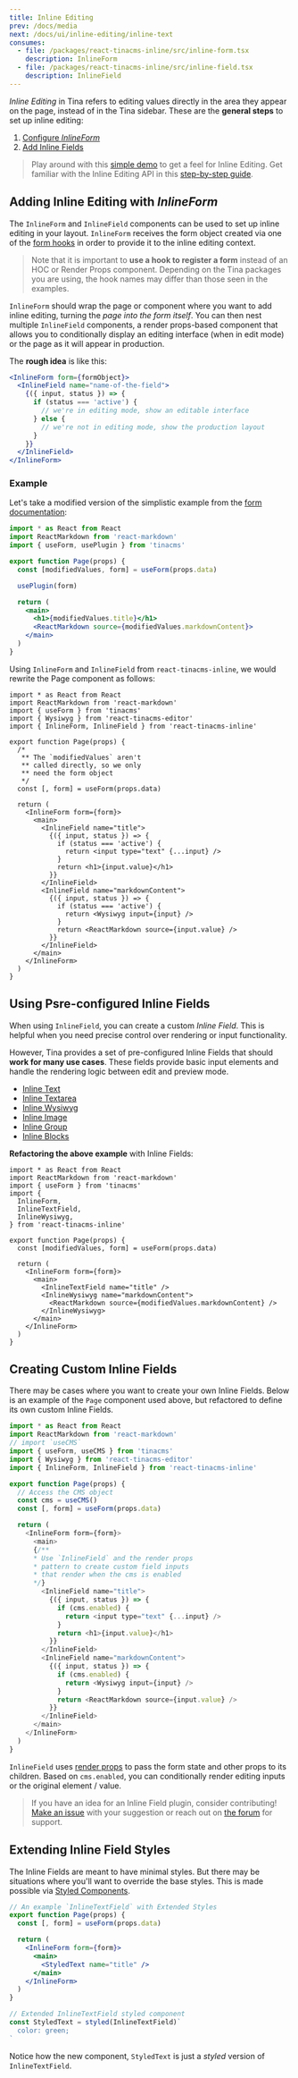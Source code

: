 ```yaml
---
title: Inline Editing
prev: /docs/media
next: /docs/ui/inline-editing/inline-text
consumes:
  - file: /packages/react-tinacms-inline/src/inline-form.tsx
    description: InlineForm
  - file: /packages/react-tinacms-inline/src/inline-field.tsx
    description: InlineField
---
```


_Inline Editing_ in Tina refers to editing values directly in the area they appear on the page, instead of in the Tina sidebar. These are the **general steps** to set up inline editing:

1. [Configure ](/docs/ui/inline-editing#adding-inline-editing-with-inlineform)_[InlineForm](/docs/ui/inline-editing#adding-inline-editing-with-inlineform)_
2. [Add Inline Fields](/docs/ui/inline-editing#using-preconfigured-inline-fields)

> Play around with this [simple demo](https://logan-anderson.github.io/cra-hosted-demo/) to get a feel for Inline Editing. Get familiar with the Inline Editing API in this [step-by-step guide](/guides/general/inline-blocks/overview).

## Adding Inline Editing with _InlineForm_

The `InlineForm` and `InlineField` components can be used to set up inline editing in your layout. `InlineForm` receives the form object created via one of the [form hooks](/docs/plugins/forms) in order to provide it to the inline editing context.

> Note that it is important to **use a hook to register a form** instead of an HOC or Render Props component. Depending on the Tina packages you are using, the hook names may differ than those seen in the examples.

`InlineForm` should wrap the page or component where you want to add inline editing, turning the _page into the form itself_. You can then nest multiple `InlineField` components, a render props-based component that allows you to conditionally display an editing interface (when in edit mode) or the page as it will appear in production.

The **rough idea** is like this:

```jsx
<InlineForm form={formObject}>
  <InlineField name="name-of-the-field">
    {({ input, status }) => {
      if (status === 'active') {
        // we're in editing mode, show an editable interface
      } else {
        // we're not in editing mode, show the production layout
      }
    }}
  </InlineField>
</InlineForm>
```

### Example

Let's take a modified version of the simplistic example from the [form documentation](/docs/plugins/forms):

```jsx
import * as React from React
import ReactMarkdown from 'react-markdown'
import { useForm, usePlugin } from 'tinacms'

export function Page(props) {
  const [modifiedValues, form] = useForm(props.data)

  usePlugin(form)

  return (
    <main>
      <h1>{modifiedValues.title}</h1>
      <ReactMarkdown source={modifiedValues.markdownContent}>
    </main>
  )
}
```

Using `InlineForm` and `InlineField` from `react-tinacms-inline`, we would rewrite the Page component as follows:

```tsx
import * as React from React
import ReactMarkdown from 'react-markdown'
import { useForm } from 'tinacms'
import { Wysiwyg } from 'react-tinacms-editor'
import { InlineForm, InlineField } from 'react-tinacms-inline'

export function Page(props) {
  /*
   ** The `modifiedValues` aren't
   ** called directly, so we only
   ** need the form object
   */
  const [, form] = useForm(props.data)

  return (
    <InlineForm form={form}>
      <main>
        <InlineField name="title">
          {({ input, status }) => {
            if (status === 'active') {
              return <input type="text" {...input} />
            }
            return <h1>{input.value}</h1>
          }}
        </InlineField>
        <InlineField name="markdownContent">
          {({ input, status }) => {
            if (status === 'active') {
              return <Wysiwyg input={input} />
            }
            return <ReactMarkdown source={input.value} />
          }}
        </InlineField>
      </main>
    </InlineForm>
  )
}
```

## Using Psre-configured Inline Fields

When using `InlineField`, you can create a custom _Inline Field_. This is helpful when you need precise control over rendering or input functionality.

However, Tina provides a set of pre-configured Inline Fields that should **work for many use cases**. These fields provide basic input elements and handle the rendering logic between edit and preview mode.

- [Inline Text](/docs/ui/inline-editing/inline-text)
- [Inline Textarea](/docs/ui/inline-editing/inline-textarea)
- [Inline Wysiwyg](/docs/ui/inline-editing/inline-wysiwyg)
- [Inline Image](/docs/ui/inline-editing/inline-image)
- [Inline Group](/docs/ui/inline-editing/inline-group)
- [Inline Blocks](/docs/ui/inline-editing/inline-blocks)

**Refactoring the above example** with Inline Fields:

```tsx
import * as React from React
import ReactMarkdown from 'react-markdown'
import { useForm } from 'tinacms'
import {
  InlineForm,
  InlineTextField,
  InlineWysiwyg,
} from 'react-tinacms-inline'

export function Page(props) {
  const [modifiedValues, form] = useForm(props.data)

  return (
    <InlineForm form={form}>
      <main>
        <InlineTextField name="title" />
        <InlineWysiwyg name="markdownContent">
          <ReactMarkdown source={modifiedValues.markdownContent} />
        </InlineWysiwyg>
      </main>
    </InlineForm>
  )
}
```

## Creating Custom Inline Fields

There may be cases where you want to create your own Inline Fields. Below is an example of the `Page` component used above, but refactored to define its own custom Inline Fields.

```js
import * as React from React
import ReactMarkdown from 'react-markdown'
// import `useCMS`
import { useForm, useCMS } from 'tinacms'
import { Wysiwyg } from 'react-tinacms-editor'
import { InlineForm, InlineField } from 'react-tinacms-inline'

export function Page(props) {
  // Access the CMS object
  const cms = useCMS()
  const [, form] = useForm(props.data)

  return (
    <InlineForm form={form}>
      <main>
      {/**
      * Use `InlineField` and the render props
      * pattern to create custom field inputs
      * that render when the cms is enabled
      */}
        <InlineField name="title">
          {({ input, status }) => {
            if (cms.enabled) {
              return <input type="text" {...input} />
            }
            return <h1>{input.value}</h1>
          }}
        </InlineField>
        <InlineField name="markdownContent">
          {({ input, status }) => {
            if (cms.enabled) {
              return <Wysiwyg input={input} />
            }
            return <ReactMarkdown source={input.value} />
          }}
        </InlineField>
      </main>
    </InlineForm>
  )
}
```

`InlineField` uses [render props](https://reactjs.org/docs/render-props.html) to pass the form state and other props to its children. Based on `cms.enabled`, you can conditionally render editing inputs or the original element / value.

> If you have an idea for an Inline Field plugin, consider contributing! [Make an issue](https://github.com/tinacms/tinacms/issues) with your suggestion or reach out on [the forum](https://community.tinacms.org/) for support.

## Extending Inline Field Styles

The Inline Fields are meant to have minimal styles. But there may be situations where you'll want to override the base styles. This is made possible via [Styled Components](https://styled-components.com/docs/basics#extending-styles).

```jsx
// An example `InlineTextField` with Extended Styles
export function Page(props) {
  const [, form] = useForm(props.data)

  return (
    <InlineForm form={form}>
      <main>
        <StyledText name="title" />
      </main>
    </InlineForm>
  )
}

// Extended InlineTextField styled component
const StyledText = styled(InlineTextField)`
  color: green;
`
```

Notice how the new component, `StyledText` is just a _styled_ version of `InlineTextField`.

